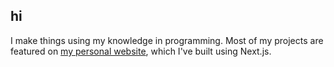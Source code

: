 ## hi
I make things using my knowledge in programming. Most of my projects are featured on [my personal website](https://jakeo.dev), which I've built using Next.js.
